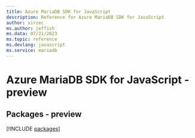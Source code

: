 ```yaml
---
title: Azure MariaDB SDK for JavaScript
description: Reference for Azure MariaDB SDK for JavaScript
author: xirzec
ms.author: jeffish
ms.data: 07/21/2023
ms.topic: reference
ms.devlang: javascript
ms.service: mariadb
---
```

# Azure MariaDB SDK for JavaScript - preview
## Packages - preview
[!INCLUDE [packages](mariadb-index.md)]